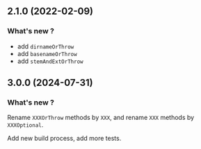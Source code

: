 
## 2.1.0 (2022-02-09)

### What's new ?

- add `dirnameOrThrow`
- add `basenameOrThrow`
- add `stemAndExtOrThrow`

## 3.0.0 (2024-07-31)

### What's new ?

Rename `XXXOrThrow` methods by `XXX`, and rename `XXX` methods by `XXXOptional`.

Add new build process, add more tests.

